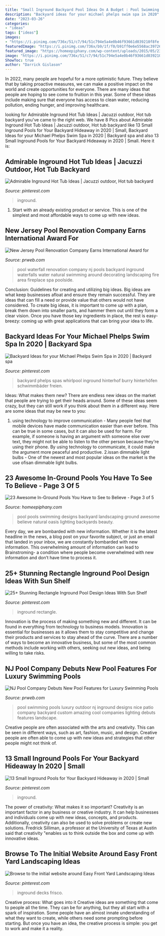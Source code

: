 ```yaml
---
title: "Small Inground Backyard Pool Ideas On A Budget : Pool Swimming Pools Luxury Outdoor Nj Inground Designs Nice Patio Company Backyard Custom Amazing Cool Companies Lighting Debuts Features Landscape"
description: "Backyard ideas for your michael phelps swim spa in 2020"
date: "2023-03-26"
categories:
- "ideas"
tags: ["ideas"]
images:
- "https://i.pinimg.com/736x/51/c7/94/51c794e5a4e0b46f93661d039210f8fe.jpg"
featuredImage: "https://i.pinimg.com/736x/b9/1f/f0/b91ff0e6e5568ac39726063c7ae9dba4.jpg"
featured_image: "https://homeepiphany.com/wp-content/uploads/2015/05/23-Awesome-In-Ground-Pools-You-Have-to-See-to-Believe-12.jpg"
image: "https://i.pinimg.com/736x/51/c7/94/51c794e5a4e0b46f93661d039210f8fe.jpg"
ShowToc: true
author: "Darrick Gislason"
---
```



In 2022, many people are hopeful for a more optimistic future. They believe that by taking proactive measures, we can make a positive impact on the world and create opportunities for everyone. There are many ideas that people are hoping to see come to fruition in this year. Some of these ideas include making sure that everyone has access to clean water, reducing pollution, ending hunger, and improving healthcare.

	

		
looking for Admirable Inground Hot Tub Ideas | Jacuzzi outdoor, Hot tub backyard you've came to the right web. We have 8 Pics about Admirable Inground Hot Tub Ideas | Jacuzzi outdoor, Hot tub backyard like 13 Small Inground Pools for Your Backyard Hideaway in 2020 | Small, Backyard Ideas for your Michael Phelps Swim Spa in 2020 | Backyard spa and also 13 Small Inground Pools for Your Backyard Hideaway in 2020 | Small. Here it is:
		
    
## Admirable Inground Hot Tub Ideas | Jacuzzi Outdoor, Hot Tub Backyard

<img loading=lazy src="https://i.pinimg.com/736x/42/c6/b6/42c6b6badce22fee5301c831fa392de9.jpg" onerror="this.onerror=null;this.src='https://tse1.mm.bing.net/th?id=OIP.KYyQODxx5ugh1GctfGIOOAHaJ3&amp;pid=15.1';" alt="Admirable Inground Hot Tub Ideas | Jacuzzi outdoor, Hot tub backyard">

_Source: pinterest.com_

>inground. 

	

1. Start with an already existing product or service. This is one of the simplest and most affordable ways to come up with new ideas.

    
## New Jersey Pool Renovation Company Earns International Award For

<img loading=lazy src="http://ww1.prweb.com/prfiles/2011/11/09/8951374/NJ-Pool-Renovation-Company.jpg" onerror="this.onerror=null;this.src='https://tse4.mm.bing.net/th?id=OIP.NXLNjjeasyWlLdD_dU6ISQHaE9&amp;pid=15.1';" alt="New Jersey Pool Renovation Company Earns International Award for">

_Source: prweb.com_

>pool waterfall renovation company nj pools backyard inground waterfalls water natural swimming around decorating landscaping fire area fireplace spa poolside. 

	

Conclusion: Guidelines for creating and utilizing big ideas.
Big ideas are what keep businesses afloat and ensure they remain successful. They are ideas that can fill a need or provide value that others would not have considered. To create big ideas, it is important to come up with a plan, break them down into smaller parts, and hammer them out until they form a clear vision. Once you have those key ingredients in place, the rest is easy- breezy: coming up with great applications that can bring your idea to life.

    
## Backyard Ideas For Your Michael Phelps Swim Spa In 2020 | Backyard Spa

<img loading=lazy src="https://i.pinimg.com/736x/17/bb/aa/17bbaad8fcd6aec54a9156911406012c.jpg" onerror="this.onerror=null;this.src='https://tse2.mm.bing.net/th?id=OIP.mJ-9glr-AXV9QYceNMY1AAHaIV&amp;pid=15.1';" alt="Backyard Ideas for your Michael Phelps Swim Spa in 2020 | Backyard spa">

_Source: pinterest.com_

>backyard phelps spas whirlpool inground hinterhof burry hinterhöfen schwimmbäder freien. 

	

Ideas: What makes them new?
There are endless new ideas on the market that people are trying to get their heads around. Some of these ideas seem crazy, but they can still work if you think about them in a different way. Here are some ideas that may be new to you: 
1. using technology to improve communication - Many people feel that mobile devices have made communication easier than ever before. This can be true in some cases, but it can also be used for harm. For example, if someone is having an argument with someone else over text, they might not be able to listen to the other person because they're using their phone. By using technology to communicate, it could make the argument more peaceful and productive. 
2.issan dimmable light bulbs - One of the newest and most popular ideas on the market is the use ofisan dimmable light bulbs.

    
## 23 Awesome In-Ground Pools You Have To See To Believe - Page 3 Of 5

<img loading=lazy src="https://homeepiphany.com/wp-content/uploads/2015/05/23-Awesome-In-Ground-Pools-You-Have-to-See-to-Believe-12.jpg" onerror="this.onerror=null;this.src='https://tse4.mm.bing.net/th?id=OIP.UvzRdOcPHO5iWKxJ4i-w9wHaD7&amp;pid=15.1';" alt="23 Awesome In-Ground Pools You Have to See to Believe - Page 3 of 5">

_Source: homeepiphany.com_

>pool pools swimming designs backyard landscaping ground awesome believe natural oasis lighting backyards beauty. 

	

Every day, we are bombarded with new information. Whether it is the latest headline in the news, a blog post on your favorite subject, or just an email that landed in your inbox, we are constantly bombarded with new information. This overwhelming amount of information can lead to Brainstroming- a condition where people become overwhelmed with new information and don’t have time to process it.

    
## 25+ Stunning Rectangle Inground Pool Design Ideas With Sun Shelf

<img loading=lazy src="https://i.pinimg.com/736x/51/c7/94/51c794e5a4e0b46f93661d039210f8fe.jpg" onerror="this.onerror=null;this.src='https://tse4.mm.bing.net/th?id=OIP.V2icBruYXJyqqQk8aSPM4wHaHa&amp;pid=15.1';" alt="25+ Stunning Rectangle Inground Pool Design Ideas With Sun Shelf">

_Source: pinterest.com_

>inground rectangle. 

	

Innovation is the process of making something new and different. It can be found in everything from technology to business models. Innovation is essential for businesses as it allows them to stay competitive and change their products and services to stay ahead of the curve. There are a number of ways to become an innovative business, but some of the most common methods include working with others, seeking out new ideas, and being willing to take risks.

    
## NJ Pool Company Debuts New Pool Features For Luxury Swimming Pools

<img loading=lazy src="http://ww1.prweb.com/prfiles/2011/10/10/8865782/Pool-Companies-NJ.jpg" onerror="this.onerror=null;this.src='https://tse1.mm.bing.net/th?id=OIP.-OUC4NNlgJB5beNaqMNe4QHaFI&amp;pid=15.1';" alt="NJ Pool Company Debuts New Pool Features for Luxury Swimming Pools">

_Source: prweb.com_

>pool swimming pools luxury outdoor nj inground designs nice patio company backyard custom amazing cool companies lighting debuts features landscape. 

	

Creative people are often associated with the arts and creativity. This can be seen in different ways, such as art, fashion, music, and design. Creative people are often able to come up with new ideas and strategies that other people might not think of.

    
## 13 Small Inground Pools For Your Backyard Hideaway In 2020 | Small

<img loading=lazy src="https://i.pinimg.com/736x/b9/1f/f0/b91ff0e6e5568ac39726063c7ae9dba4.jpg" onerror="this.onerror=null;this.src='https://tse1.mm.bing.net/th?id=OIP.vD2GMneDryiwn2mpNccxvQHaJ4&amp;pid=15.1';" alt="13 Small Inground Pools for Your Backyard Hideaway in 2020 | Small">

_Source: pinterest.com_

>inground. 

	

The power of creativity: What makes it so important?
Creativity is an important factor in any business or creative industry. It can help businesses and individuals come up with new ideas, concepts, and products. Additionally, creativity can also be used to solve problems or create new solutions. Fredrick Silliman, a professor at the University of Texas at Austin said that creativity "enables us to think outside the box and come up with innovative ideas.

    
## Browse To The Initial Website Around Easy Front Yard Landscaping Ideas

<img loading=lazy src="https://i.pinimg.com/736x/35/df/39/35df3951d2cc1f81aad4f1d6f63fbcc3.jpg" onerror="this.onerror=null;this.src='https://tse3.mm.bing.net/th?id=OIP.ZEdC84lYo0pjU6m8fMorqgHaFj&amp;pid=15.1';" alt="Browse to the initial website around Easy Front Yard Landscaping Ideas">

_Source: pinterest.com_

>inground decks frisco. 

	

Creative process: What goes into it
Creative ideas are something that come to people all the time. They can be for anything, but they all start with a spark of inspiration. Some people have an almost innate understanding of what they want to create, while others need some prompting before starting. But once you have an idea, the creative process is simple: you get to work and make it a reality.

